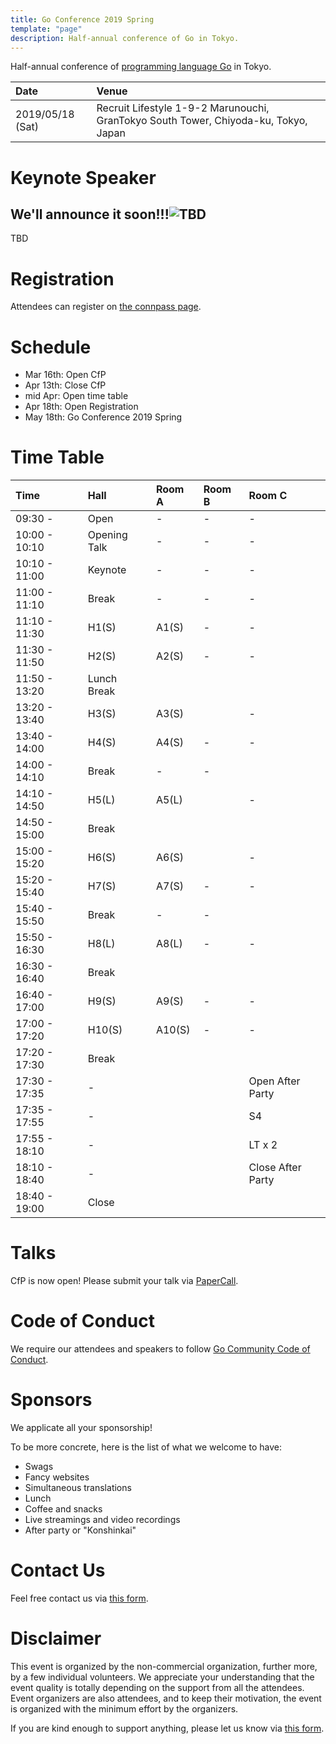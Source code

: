 ```yaml
---
title: Go Conference 2019 Spring
template: "page"
description: Half-annual conference of Go in Tokyo.
---
```



Half-annual conference of [programming language Go](https://golang.org) in Tokyo.

|Date             | Venue                                                                                |
|:--|:--|
|2019/05/18 (Sat) | Recruit Lifestyle  1-9-2 Marunouchi, GranTokyo South Tower, Chiyoda-ku, Tokyo, Japan |

# Keynote Speaker

## We'll announce it soon!!!![TBD](#)


TBD

# Registration

Attendees can register on [the connpass page](https://gocon.connpass.com/event/124530/).

# Schedule

* Mar 16th: Open CfP
* Apr 13th: Close CfP
* mid Apr: Open time table
* Apr 18th: Open Registration
* May 18th: Go Conference 2019 Spring

# Time Table

|Time          | Hall         | Room A            | Room B | Room C|
|:--|:--|:--|:--|:--|
|09:30 -       | Open         | -                 | -      | -     |
|10:00 - 10:10 | Opening Talk | -                 | -      | -     |
|10:10 - 11:00 | Keynote      | -                 | -      | -     |
|11:00 - 11:10 | Break        | -                 | -      | -     |
|11:10 - 11:30 | H1(S)        | A1(S)             | -      | -     |
|11:30 - 11:50 | H2(S)        | A2(S)             | -      | -     |
|11:50 - 13:20 | Lunch Break ||||
|13:20 - 13:40 | H3(S)        | A3(S)             |        | -     |
|13:40 - 14:00 | H4(S)        | A4(S)             | -      | -     |
|14:00 - 14:10 | Break        | -                 | -     ||
|14:10 - 14:50 | H5(L)        | A5(L)             |        | -     |
|14:50 - 15:00 | Break       ||||
|15:00 - 15:20 | H6(S)        | A6(S)             |        | -     |
|15:20 - 15:40 | H7(S)        | A7(S)             | -      | -     |
|15:40 - 15:50 | Break        | -                 | -     ||
|15:50 - 16:30 | H8(L)        | A8(L)             | -      | -     |
|16:30 - 16:40 | Break       ||||
|16:40 - 17:00 | H9(S)        | A9(S)             | -      | -     |
|17:00 - 17:20 | H10(S)       | A10(S)            | -      | -     |
|17:20 - 17:30 | Break       ||||
|17:30 - 17:35 | -            ||| Open After Party |
|17:35 - 17:55 | -            ||| S4               |
|17:55 - 18:10 | -            ||| LT x 2           |
|18:10 - 18:40 | -            ||| Close After Party|
|18:40 - 19:00 | Close||||

# Talks

CfP is now open! Please submit your talk via [PaperCall](https://www.papercall.io/gocon-tokyo-2019).

# Code of Conduct

We require our attendees and speakers to follow [Go Community Code of Conduct](https://golang.org/conduct).

# Sponsors

We applicate all your sponsorship!

To be more concrete, here is the list of what we welcome to have:

* Swags
* Fancy websites
* Simultaneous translations
* Lunch
* Coffee and snacks
* Live streamings and video recordings
* After party or "Konshinkai"

# Contact Us

Feel free contact us via [this form](https://goo.gl/forms/h2KlFhUDoFs6rLnh2).

# Disclaimer

This event is organized by the non-commercial organization, further more, by a few individual volunteers.
We appreciate your understanding that the event quality is totally depending on the support from all the attendees.
Event organizers are also attendees, and to keep their motivation, the event is organized with the minimum effort by the organizers. 

If you are kind enough to support anything, please let us know via [this form](https://goo.gl/forms/h2KlFhUDoFs6rLnh2).
